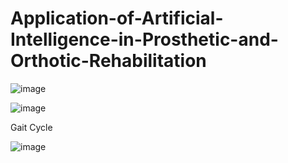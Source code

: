 # Application-of-Artificial-Intelligence-in-Prosthetic-and-Orthotic-Rehabilitation
 

![image](https://github.com/Mosmahmoud/Application-of-Artificial-Intelligence-in-Prosthetic-and-Orthotic-Rehabilitation/assets/94164308/e03da53f-e361-4081-8c05-2ca011570a2e)


![image](https://github.com/Mosmahmoud/Application-of-Artificial-Intelligence-in-Prosthetic-and-Orthotic-Rehabilitation/assets/94164308/1b9074e5-45a5-41b6-adce-d6bd81a5e67f)

Gait Cycle

![image](https://github.com/Mosmahmoud/Application-of-Artificial-Intelligence-in-Prosthetic-and-Orthotic-Rehabilitation/assets/94164308/450fc4e5-2b7b-495f-9a20-44ffcd999372)
